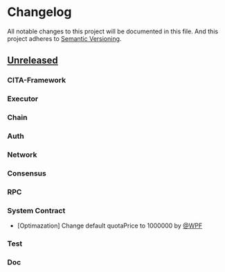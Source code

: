# Changelog
All notable changes to this project will be documented in this file. And this project adheres to [Semantic Versioning](https://semver.org/spec/v2.0.0.html).

## [Unreleased] 

### CITA-Framework

### Executor

### Chain

### Auth

### Network

### Consensus

### RPC

### System Contract

- [Optimazation] Change default quotaPrice to 1000000 by [@WPF]

### Test

### Doc

[Unreleased]:https://github.com/cryptape/cita/compare/v0.20...HEAD

[@driftluo]:https://github.com/driftluo
[@zhangyaning]:https://github.com/u2
[@Buyu Yang]:https://github.com/yangby-cryptape
[@kaikai]:https://github.com/kaikai1024
[@WPF]:https://github.com/ouwenkg
[@zhiwei]:https://github.com/rink1969
[@zhouyun-zoe]:https://github.com/zhouyun-zoe
